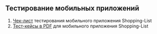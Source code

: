 ## Тестирование мобильных приложений
1. [Чек-лист](https://docs.google.com/spreadsheets/d/130ICMcose0uJOEB3rrK_9Mp-2dd3oH3-SNuV4Gxxznk/edit?usp=sharing) тестирования мобильного приложения Shopping-List
2. [Тест-кейсы в PDF](https://github.com/DariaBakhtina/mobile/blob/main/Тест-кейсы%20моб.%20приложения.pdf) для мобильного приложения Shopping-List
